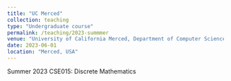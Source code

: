 ```yaml
---
title: "UC Merced"
collection: teaching
type: "Undergraduate course"
permalink: /teaching/2023-summmer
venue: "University of California Merced, Department of Computer Science and Engineering"
date: 2023-06-01
location: "Merced, USA"
---
```

Summer 2023
CSE015: Discrete Mathematics

